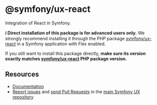 # @symfony/ux-react

Integration of React in Symfony.

**ℹ️ Direct installation of this package is for advanced users only.** We strongly recommend installing it through the PHP package [symfony/ux-react](https://packagist.org/packages/symfony/ux-react) in a Symfony application with Flex enabled.

If you still want to install this package directly, **make sure its version exactly matches [symfony/ux-react](https://packagist.org/packages/symfony/ux-react) PHP package version.**

## Resources

-   [Documentation](https://symfony.com/bundles/ux-react/current/index.html)
-   [Report issues](https://github.com/symfony/ux/issues) and
    [send Pull Requests](https://github.com/symfony/ux/pulls)
    in the [main Symfony UX repository](https://github.com/symfony/ux)
